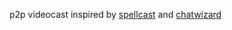 p2p videocast inspired by [spellcast](https://github.com/substack/spellcast) and [chatwizard](https://github.com/substack/chatwizard)
